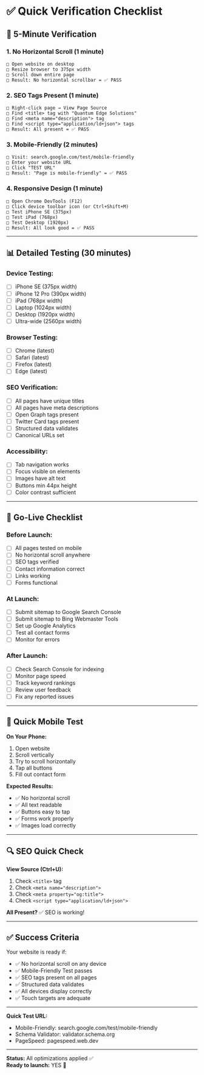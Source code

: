 # ✅ Quick Verification Checklist

## 🎯 5-Minute Verification

### **1. No Horizontal Scroll** (1 minute)
```
□ Open website on desktop
□ Resize browser to 375px width
□ Scroll down entire page
□ Result: No horizontal scrollbar = ✅ PASS
```

### **2. SEO Tags Present** (1 minute)
```
□ Right-click page → View Page Source
□ Find <title> tag with "Quantum Edge Solutions"
□ Find <meta name="description"> tag
□ Find <script type="application/ld+json"> tags
□ Result: All present = ✅ PASS
```

### **3. Mobile-Friendly** (2 minutes)
```
□ Visit: search.google.com/test/mobile-friendly
□ Enter your website URL
□ Click "TEST URL"
□ Result: "Page is mobile-friendly" = ✅ PASS
```

### **4. Responsive Design** (1 minute)
```
□ Open Chrome DevTools (F12)
□ Click device toolbar icon (or Ctrl+Shift+M)
□ Test iPhone SE (375px)
□ Test iPad (768px)
□ Test Desktop (1920px)
□ Result: All look good = ✅ PASS
```

---

## 📊 Detailed Testing (30 minutes)

### **Device Testing:**
- [ ] iPhone SE (375px width)
- [ ] iPhone 12 Pro (390px width)
- [ ] iPad (768px width)
- [ ] Laptop (1024px width)
- [ ] Desktop (1920px width)
- [ ] Ultra-wide (2560px width)

### **Browser Testing:**
- [ ] Chrome (latest)
- [ ] Safari (latest)
- [ ] Firefox (latest)
- [ ] Edge (latest)

### **SEO Verification:**
- [ ] All pages have unique titles
- [ ] All pages have meta descriptions
- [ ] Open Graph tags present
- [ ] Twitter Card tags present
- [ ] Structured data validates
- [ ] Canonical URLs set

### **Accessibility:**
- [ ] Tab navigation works
- [ ] Focus visible on elements
- [ ] Images have alt text
- [ ] Buttons min 44px height
- [ ] Color contrast sufficient

---

## 🚀 Go-Live Checklist

### **Before Launch:**
- [ ] All pages tested on mobile
- [ ] No horizontal scroll anywhere
- [ ] SEO tags verified
- [ ] Contact information correct
- [ ] Links working
- [ ] Forms functional

### **At Launch:**
- [ ] Submit sitemap to Google Search Console
- [ ] Submit sitemap to Bing Webmaster Tools
- [ ] Set up Google Analytics
- [ ] Test all contact forms
- [ ] Monitor for errors

### **After Launch:**
- [ ] Check Search Console for indexing
- [ ] Monitor page speed
- [ ] Track keyword rankings
- [ ] Review user feedback
- [ ] Fix any reported issues

---

## 📱 Quick Mobile Test

**On Your Phone:**
1. Open website
2. Scroll vertically
3. Try to scroll horizontally
4. Tap all buttons
5. Fill out contact form

**Expected Results:**
- ✅ No horizontal scroll
- ✅ All text readable
- ✅ Buttons easy to tap
- ✅ Forms work properly
- ✅ Images load correctly

---

## 🔍 SEO Quick Check

**View Source (Ctrl+U):**
1. Check `<title>` tag
2. Check `<meta name="description">`
3. Check `<meta property="og:title">`
4. Check `<script type="application/ld+json">`

**All Present?** ✅ SEO is working!

---

## ✅ Success Criteria

Your website is ready if:
- ✅ No horizontal scroll on any device
- ✅ Mobile-Friendly Test passes
- ✅ SEO tags present on all pages
- ✅ Structured data validates
- ✅ All devices display correctly
- ✅ Touch targets are adequate

---

**Quick Test URL:**
- Mobile-Friendly: search.google.com/test/mobile-friendly
- Schema Validator: validator.schema.org
- PageSpeed: pagespeed.web.dev

---

**Status:** All optimizations applied ✅  
**Ready to launch:** YES 🚀
